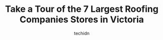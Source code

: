 ---
layout: ampstory
image: https://i0.wp.com/www.auto.or.id/wp-content/uploads/2023/06/demoss-doctor-expert-at-roof-cleaning-restoration-and-treatments-0-victoria-1686324122.jpeg?resize=640,853
author: techidn
featured: false
description: Victoria, British Columbia, Canada is a haven for Roofing Companies enthusiasts, boasting an impressive array of 7 top-notch establishments. Whether youre a seasoned connoisseur or simply c
title: Take a Tour of the 7 Largest Roofing Companies Stores in Victoria
cover:
   title: Take a Tour of the 7 Largest Roofing Companies Stores in Victoria
   subtitle: AUTO.OR.ID
   background: https://www.auto.or.id/wp-content/uploads/2023/06/demoss-doctor-expert-at-roof-cleaning-restoration-and-treatments-0-victoria-1686324122.jpeg

pages: 
 - layout: thirds
   top: <h1>#1 Proline Roofing Ltd.</h1>
   bottom: "<p>Proline Roofing was great to work with and I would highly recommend them.  We had our 25+ year old roof and gutters replaced in March 2023.  The staff from Proline were a</p>"
   background: https://www.auto.or.id/wp-content/uploads/2023/06/demoss-doctor-expert-at-roof-cleaning-restoration-and-treatments-1-victoria-1686324122.jpeg
   backgroundblur: true
 - layout: thirds
   top: <h1>#2 Shoreline Roofing & Exteriors</h1>
   bottom: "<p>565 Leaside Ave, Victoria, BC V8Z 2K9, Canada</p>"
   background: https://www.auto.or.id/wp-content/uploads/2023/06/demoss-doctor-expert-at-roof-cleaning-restoration-and-treatments-2-victoria-1686324123.jpeg
   cta:
      link: https://www.auto.or.id/take-a-tour-of-the-7-largest-roofing-companies-stores-in-victoria/
      text: Take a Tour of the 7 Largest Roofing Companies Stores in Victoria
 - layout: thirds
   top: <h1>#3 RR Roof Rider Ltd - Victoria Roofers</h1>
   bottom: "<p>535 Yates St #300, Victoria, BC V8W 2Z6, Canada</p>"
   background: https://images.unsplash.com/photo-1471479917193-f00955256257?ixlib=rb-4.0.3&ixid=MnwxMjA3fDB8MHxwaG90by1wYWdlfHx8fGVufDB8fHx8&auto=format&fit=crop&w=640&h=853&q=80
   cta:
      link: https://www.auto.or.id/take-a-tour-of-the-7-largest-roofing-companies-stores-in-victoria/
      text: Take a Tour of the 7 Largest Roofing Companies Stores in Victoria
 - layout: thirds
   top: <h1>#4 Ray Ooievaar Roofing</h1>
   bottom: "<p>550-2950 Douglas St, Victoria, BC V8T 4N4, Canada</p>"
   background: https://images.unsplash.com/photo-1626941946705-10e82ef4c533?ixlib=rb-4.0.3&ixid=MnwxMjA3fDB8MHxwaG90by1wYWdlfHx8fGVufDB8fHx8&auto=format&fit=crop&w=640&h=853&q=80
   cta:
      link: https://www.auto.or.id/take-a-tour-of-the-7-largest-roofing-companies-stores-in-victoria/
      text: Take a Tour of the 7 Largest Roofing Companies Stores in Victoria
 - layout: thirds
   top: <h1>#5 Vintage Roofing Ltd.</h1>
   bottom: "<p>731 Princess Ave, Victoria, BC V8T 1K5, Canada</p>"
   background: https://images.unsplash.com/photo-1603224684009-453e1af42ceb?ixlib=rb-4.0.3&ixid=MnwxMjA3fDB8MHxwaG90by1wYWdlfHx8fGVufDB8fHx8&auto=format&fit=crop&w=640&h=853&q=80
   cta:
      link: https://www.auto.or.id/take-a-tour-of-the-7-largest-roofing-companies-stores-in-victoria/
      text: Take a Tour of the 7 Largest Roofing Companies Stores in Victoria
 - layout: thirds
   top: <h1>#6 Brokop Roofing</h1>
   bottom: "<p>1250 Judge Pl, Victoria, BC V8P 2C6, Canada</p>"
   background: https://images.unsplash.com/photo-1623261788328-cf730e9f2667?ixlib=rb-4.0.3&ixid=MnwxMjA3fDB8MHxwaG90by1wYWdlfHx8fGVufDB8fHx8&auto=format&fit=crop&w=640&h=853&q=80
   cta:
      link: https://www.auto.or.id/take-a-tour-of-the-7-largest-roofing-companies-stores-in-victoria/
      text: Take a Tour of the 7 Largest Roofing Companies Stores in Victoria
 - layout: thirds
   top: <h1>#7 Square Deal Roofing Ltd</h1>
   bottom: "<p>2548 Vancouver St, Victoria, BC V8T 4A7, Canada</p>"
   background: https://images.unsplash.com/photo-1580679568899-be51739ba2df?ixlib=rb-4.0.3&ixid=MnwxMjA3fDB8MHxwaG90by1wYWdlfHx8fGVufDB8fHx8&auto=format&fit=crop&w=640&h=853&q=80
   cta:
      link: https://www.auto.or.id/take-a-tour-of-the-7-largest-roofing-companies-stores-in-victoria/
      text: Take a Tour of the 7 Largest Roofing Companies Stores in Victoria
 - layout: thirds
   middle: Continue reading...
   background: https://images.unsplash.com/photo-1507136566006-cfc505b114fc?ixlib=rb-4.0.3&ixid=MnwxMjA3fDB8MHxwaG90by1wYWdlfHx8fGVufDB8fHx8&auto=format&fit=crop&w=640&h=853&q=80
   cta:
      link: https://www.auto.or.id/take-a-tour-of-the-7-largest-roofing-companies-stores-in-victoria/
      text: Take a Tour of the 7 Largest Roofing Companies Stores in Victoria

---